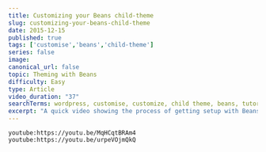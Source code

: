 ```yaml
---
title: Customizing your Beans child-theme
slug: customizing-your-beans-child-theme
date: 2015-12-15
published: true
tags: ['customise','beans','child-theme']
series: false
image: 
canonical_url: false
topic: Theming with Beans
difficulty: Easy
type: Article
video_duration: "37"
searchTerms: wordpress, customise, customize, child theme, beans, tutorials, tuts, tutorial
excerpt: "A quick video showing the process of getting setup with Beans, a child-theme and the Child-Theme Modifications for Beans plugin."
---
```

`youtube:https://youtu.be/MqHCqtBRAm4`
`youtube:https://youtu.be/urpeVOjmQkQ`